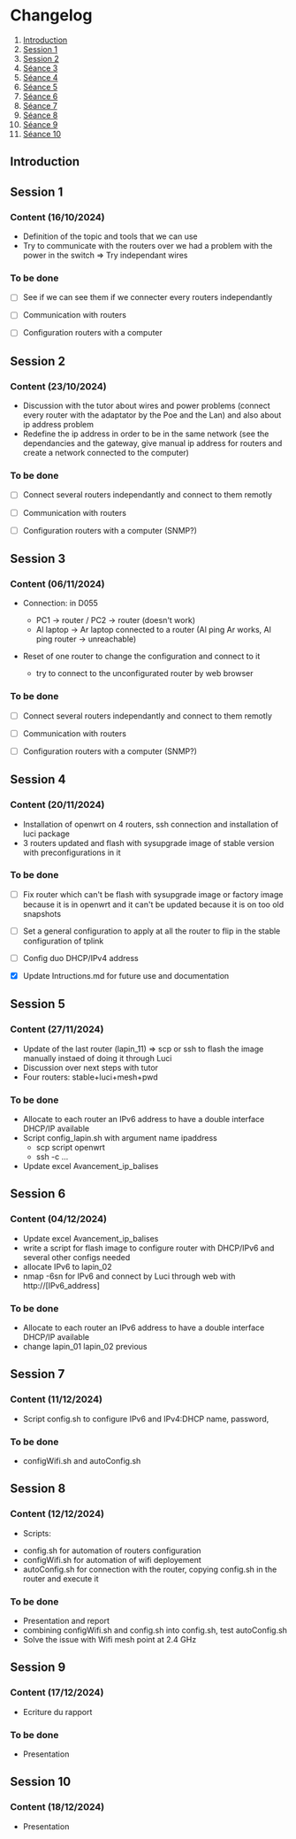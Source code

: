 # Changelog 

1. [Introduction](#introduction)
2. [Session 1](#session-1)
3. [Session 2](#session-2)
4. [Séance 3](#session-3)
5. [Séance 4](#session-4)
6. [Séance 5](#session-5)
7. [Séance 6](#session-6)
8. [Séance 7](#session-7)
9. [Séance 8](#session-8)
10. [Séance 9](#session-9)
11. [Séance 10](#session-10)

## Introduction


## Session 1

### Content (16/10/2024)

* Definition of the topic and tools that we can use
* Try to communicate with the routers over we had a problem with the power in the switch => Try independant wires

### To be done

- [ ] See if we can see them if we connecter every routers independantly
- [ ] Communication with routers 
- [ ] Configuration routers with a computer



## Session 2

### Content (23/10/2024)

* Discussion with the tutor about wires and power problems (connect every router with the adaptator by the Poe and the Lan) and also about ip address problem
* Redefine the ip address in order to be in the same network (see the dependancies and the gateway, give manual ip address for routers and create a network connected to the computer)

### To be done

- [ ] Connect several routers independantly and connect to them remotly
- [ ] Communication with routers
- [ ] Configuration routers with a computer (SNMP?)


## Session 3

### Content (06/11/2024)

* Connection: in D055
  - PC1 -> router / PC2 -> router (doesn't work)
  - Al laptop -> Ar laptop connected to a router (Al ping Ar works, Al ping router -> unreachable)
  
* Reset of one router to change the configuration and connect to it
  - try to connect to the unconfigurated router by web browser

### To be done

- [ ] Connect several routers independantly and connect to them remotly
- [ ] Communication with routers
- [ ] Configuration routers with a computer (SNMP?)


## Session 4

### Content (20/11/2024)

* Installation of openwrt on 4 routers, ssh connection and installation of luci package 
* 3 routers updated and flash with sysupgrade image of stable version with preconfigurations in it


### To be done

- [ ] Fix router which can't be flash with sysupgrade image or factory image because it is in openwrt and it can't be updated because it is on too old snapshots
- [ ] Set a general configuration to apply at all the router to flip in the stable configuration of tplink
- [ ] Config duo DHCP/IPv4 address
- [x] Update Intructions.md for future use and documentation


## Session 5

### Content (27/11/2024)

* Update of the last router (lapin_11) => scp or ssh to flash the image manually instaed of doing it through Luci
* Discussion over next steps with tutor
* Four routers: stable+luci+mesh+pwd

### To be done

* Allocate to each router an IPv6 address to have a double interface DHCP/IP available
* Script config_lapin.sh with argument name ipaddress
  - scp script openwrt
  - ssh -c ...
* Update excel Avancement_ip_balises
  

## Session 6

### Content (04/12/2024)

* Update excel Avancement_ip_balises
* write a script for flash image to configure router with DHCP/IPv6 and several other configs needed
* allocate IPv6 to lapin_02
* nmap -6sn for IPv6 and connect by Luci through web with http://[IPv6_address]

### To be done

* Allocate to each router an IPv6 address to have a double interface DHCP/IP available
* change lapin_01 lapin_02 previous


## Session 7

### Content (11/12/2024)

* Script config.sh to configure IPv6 and IPv4:DHCP name, password,  

### To be done

* configWifi.sh and autoConfig.sh


## Session 8

### Content (12/12/2024)

* Scripts:
 - config.sh for automation of routers configuration
 - configWifi.sh for automation of wifi deployement
 - autoConfig.sh for connection with the router, copying config.sh in the router and execute it

### To be done

* Presentation and report
* combining configWifi.sh and config.sh into config.sh, test autoConfig.sh
* Solve the issue with Wifi mesh point at 2.4 GHz


## Session 9

### Content (17/12/2024)

* Ecriture du rapport

### To be done

* Presentation


## Session 10

### Content (18/12/2024)

* Presentation
